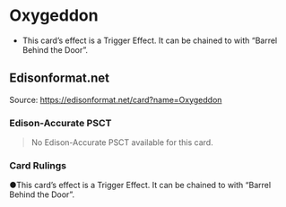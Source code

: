 # Oxygeddon

*   This card’s effect is a Trigger Effect. It can be chained to with “Barrel Behind the Door”.

## Edisonformat.net

Source: https://edisonformat.net/card?name=Oxygeddon

### Edison-Accurate PSCT

> No Edison-Accurate PSCT available for this card.

### Card Rulings

●This card’s effect is a Trigger Effect. It can be chained to with “Barrel Behind the Door”.
            